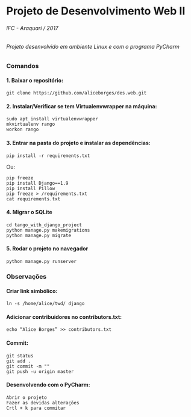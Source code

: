 # Projeto de Desenvolvimento Web II
###### IFC - Araquari / 2017
###### Projeto desenvolvido em ambiente Linux e com o programa PyCharm

### Comandos

#### 1. Baixar o repositório:
```
git clone https://github.com/aliceborges/des.web.git
```


#### 2. Instalar/Verificar se tem Virtualenvwrapper na máquina:
```
sudo apt install virtualenvwrapper
mkvirtualenv rango
workon rango
```

#### 3. Entrar na pasta do projeto e instalar as dependências:
```
pip install -r requirements.txt 
```
Ou:
```
pip freeze
pip install Django==1.9
pip install Pillow
pip freeze > /requirements.txt
cat requirements.txt
```

#### 4. Migrar o SQLite

```
cd tango_with_django_project
python manage.py makemigrations
python manage.py migrate
```

#### 5. Rodar o projeto no navegador
```
python manage.py runserver
```


### Observações

#### Criar link simbólico:
```
ln -s /home/alice/twd/ django 
```

#### Adicionar contribuidores no contributors.txt:
```
echo “Alice Borges” >> contributors.txt
```

#### Commit:
```
git status
git add .
git commit -m ""
git push -u origin master
```

#### Desenvolvendo com o PyCharm:

```
Abrir o projeto
Fazer as devidas alterações
Crtl + k para commitar
```